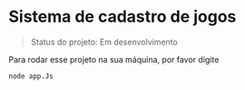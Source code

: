 <h1>Sistema de cadastro de jogos</h1>

>Status do projeto: Em desenvolvimento

Para rodar esse projeto na sua máquina, por favor digite

```
node app.Js
```
